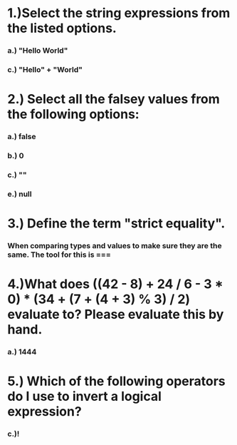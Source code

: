 # 1.)Select the string expressions from the listed options.
### a.) "Hello World"
### c.) "Hello" + "World"
# 2.) Select all the falsey values from the following options:
### a.) false
### b.) 0
### c.) ""
### e.) null
# 3.) Define the term "strict equality".
### When comparing types and values to make sure they are the same. The tool for this is ===
# 4.)What does ((42 - 8) + 24 / 6 - 3 * 0) * (34 + (7 + (4 + 3) % 3) / 2) evaluate to? Please evaluate this by hand.
###  a.) 1444
# 5.) Which of the following operators do I use to invert a logical expression?
### c.)!
